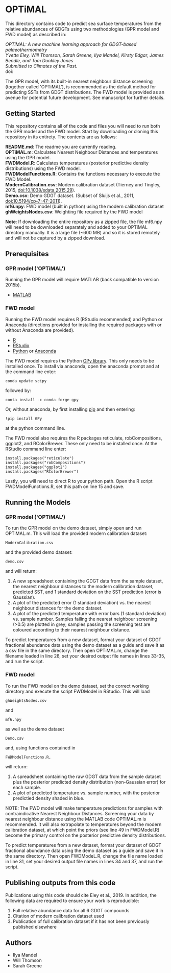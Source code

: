 # OPTiMAL

This directory contains code to predict sea surface temperatures from the relative abundances of GDGTs using two methodologies (GPR model and FWD model) as described in:

*OPTiMAL: A new machine learning approach for GDGT-based palaeothermometry\
Yvette Eley, Will Thomson, Sarah Greene, Ilya Mandel, Kirsty Edgar, James Bendle, and Tom Dunkley Jones\
Submitted to Climates of the Past.*\
doi:

The GPR model, with its built-in nearest neighbour distance screening (together called 'OPTiMAL'), is recommended as the default method for predicting SSTs from GDGT distributions. The FWD model is provided as an avenue for potential future development. See manuscript for further details.

## Getting Started

This repository contains all of the code and files you will need to run both the GPR model and the FWD model. Start by downloading or cloning this repository in its entirety. The contents are as follows:

**README.md**: The readme you are currently reading.\
**OPTiMAL.m**: Calculates Nearest Neighbour Distances and temperatures using the GPR model.\
**FWDModel.R**: Calculates temperatures (posterior predictive density distributions) using the FWD model.\
**FWDModelFunctions.R**: Contains the functions necessary to execute the FWD Model.\
**ModernCalibration.csv**: Modern calibration dataset (Tierney and Tingley, 2015, [doi:10.1038/sdata.2015.29](https://doi.org/10.1038/sdata.2015.29)).\
**Demo.csv**: Demo GDGT dataset. (Subset of Sluijs et al., 2011, [doi:10.5194/cp-7-47-2011](https://doi.org/10.5194/cp-7-47-2011)).\
**mf6.npy**: FWD model (built in python) using the modern calibration dataset\
**ghWeightsNodes.csv**: Weighting file required by the FWD model

**Note**: If downloading the entire repository as a zipped file, the file mf6.npy will need to be downloaded separately and added to your OPTiMAL directory manually. It is a large file (~600 MB) and so it is stored remotely and will not be captured by a zipped download.

## Prerequisites
### GPR model ('OPTiMAL')
Running the GPR model will require MATLAB (back compatible to version 2015b). 

* [MATLAB](https://mathworks.com/products/matlab.html)

### FWD model
Running the FWD model requires R (RStudio recommended) and Python or Anaconda (directions provided for installing the required packages with or without Anaconda are provided).

* [R](https://www.r-project.org/)
* [RStudio](https://www.rstudio.com/)
* [Python](https://www.python.org/) or [Anaconda](https://www.anaconda.com/)

The FWD model requires the Python [GPy library](https://sheffieldml.github.io/GPy/). This only needs to be installed once. To install via anaconda, open the anaconda prompt and at the command line enter:

	conda update scipy

followed by:

	conta install -c conda-forge gpy

Or, without anaconda, by first installing [pip](https://pypi.org/project/pip/) and then entering:

	!pip install GPy

at the python command line.

The FWD model also requires the R packages reticulate, robCompositions, ggplot2, and RColorBrewer. These only need to be installed once. At the RStudio command line enter: 
	
	install.packages("reticulate")
	install.packages("robCompositions")
	install.packages("ggplot2")
	install.packages("RColorBrewer")

Lastly, you will need to direct R to your python path. Open the R script FWDModelFunctions.R, set this path on line 15 and save.

## Running the Models
### GPR model ('OPTiMAL')

To run the GPR model on the demo dataset, simply open and run OPTiMAL.m. This will load the provided modern calibration dataset: 

```
ModernCalibration.csv
```

and the provided demo dataset:

```
demo.csv
```
and will return:

1) A new spreadsheet containing the GDGT data from the sample dataset, the nearest neighbour distances to the modern calibration dataset, predicted SST, and 1 standard deviation on the SST prediction (error is Gaussian).
2) A plot of the predicted error (1 standard deviation) vs. the nearest neighbour distances for the demo dataset.
3) A plot of the predicted temperature with error bars (1 standard deviation) vs. sample number. Samples failing the nearest neighbour screening (>0.5) are plotted in grey; samples passing the screening test are coloured according to their nearest neighbour distance.

To predict temperatures from a new dataset, format your dataset of GDGT fractional abundance data using the demo dataset as a guide and save it as a csv file in the same directory. Then open OPTiMAL.m, change the filename loaded in line 28, set your desired output file names in lines 33-35, and run the script.

### FWD model

To run the FWD model on the demo dataset, set the correct working directory and execute the script FWDModel in RStudio. This will load

```
ghWeightsNodes.csv
```
and
```
mf6.npy
```
as well as the demo dataset
```
Demo.csv
```
and, using functions contained in

```
FWDModelFunctions.R,
```

will return:

1) A spreadsheet containing the raw GDGT data from the sample dataset plus the posterior predicted density distribution (non-Gaussian error) for each sample.
2) A plot of predicted temperature vs. sample number, with the posterior predictied density shaded in blue.

NOTE: The FWD model will make temperature predictions for samples with contraindicative Nearest Neighbour Distances. Screening your data by nearest neighbour distance using the MATLAB code OPTiMAL.m is recommended. It will also extrapolate to temperatures beyond the modern calibration dataset, at which point the priors (see line 49 in FWDModel.R) become the primary control on the posterior predictive density distributions. 

To predict temperatures from a new dataset, format your dataset of GDGT fractional abundance data using the demo dataset as a guide and save it in the same directory. Then open FWDModeL.R, change the file name loaded in line 31, set your desired output file names in lines 34 and 37, and run the script.

## Publishing outputs from this code

Publications using this code should cite Eley et al., 2019. In addition, the following data are required to ensure your work is reproducible:
1) Full relative abundance data for all 6 GDGT compounds
2) Citation of modern calibration dataset used
3) Publication of full calibration dataset if it has not been previously published elsewhere

## Authors

* Ilya Mandel
* Will Thomson
* Sarah Greene
